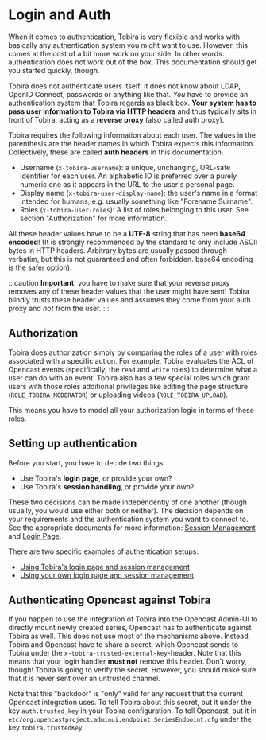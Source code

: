 # Login and Auth

When it comes to authentication, Tobira is very flexible and works with basically any authentication system you might want to use.
However, this comes at the cost of a bit more work on your side.
In other words: authentication does not work out of the box.
This documentation should get you started quickly, though.

Tobira does not authenticate users itself: it does not know about LDAP, OpenID Connect, passwords or anything like that.
*You* have to provide an authentication system that Tobira regards as black box.
**Your system has to pass user information to Tobira via HTTP headers** and thus typically sits in front of Tobira, acting as a **reverse proxy** (also called auth proxy).

Tobira requires the following information about each user.
The values in the parenthesis are the header names in which Tobira expects this information.
Collectively, these are called **auth headers** in this documentation.

- Username (`x-tobira-username`):
  a unique, unchanging, URL-safe identifier for each user.
  An alphabetic ID is preferred over a purely numeric one as it appears in the URL to the user's personal page.
- Display name (`x-tobira-user-display-name`):
  the user's name in a format intended for humans, e.g. usually something like "Forename Surname".
- Roles (`x-tobira-user-roles`):
  A list of roles belonging to this user.
  See section "Authorization" for more information.

All these header values have to be a **UTF-8** string that has been **base64 encoded**! (It is strongly recommended by the standard to only include ASCII bytes in HTTP headers. Arbitrary bytes are usually passed through verbatim, but this is not guaranteed and often forbidden. base64 encoding is the safer option).

:::caution
**Important**: you have to make sure that your reverse proxy removes any of these header values that the user might have sent!
Tobira blindly trusts these header values and assumes they come from your auth proxy and *not* from the user.
:::

## Authorization

Tobira does authorization simply by comparing the roles of a user with roles associated with a specific action.
For example, Tobira evaluates the ACL of Opencast events (specifically, the `read` and `write` roles) to determine what a user can do with an event.
Tobira also has a few special roles which grant users with those roles additional privileges like editing the page structure (`ROLE_TOBIRA_MODERATOR`) or uploading videos (`ROLE_TOBIRA_UPLOAD`).

This means you have to model all your authorization logic in terms of these roles.


## Setting up authentication

Before you start, you have to decide two things:
- Use Tobira's **login page**, or provide your own?
- Use Tobira's **session handling**, or provide your own?

These two decisions can be made independently of one another (though usually, you would use either both or neither).
The decision depends on your requirements and the authentication system you want to connect to.
See the appropriate documents for more information: [Session Management](./session-management) and [Login Page](./login-page).

There are two specific examples of authentication setups:

- [Using Tobira's login page and session management](./example-all-tobira)
- [Using your own login page and session management](./example-all-own)


## Authenticating Opencast against Tobira

If you happen to use the integration of Tobira into the Opencast Admin-UI
to directly mount newly created series, Opencast has to authenticate
against Tobira as well. This does not use most of the mechanisms above.
Instead, Tobira and Opencast have to share a secret, which Opencast
sends to Tobira under the `x-tobira-trusted-external-key`-header.
Note that this means that your login handler **must not** remove this header.
Don't worry, though! Tobira is going to verify the secret.
However, you should make sure that it is never sent over an untrusted channel.

Note that this "backdoor" is "only" valid for any request that the current
Opencast integration uses. To tell Tobira about this secret,
put it under the key `auth.trusted_key` in your Tobira configuration.
To tell Opencast, put it in `etc/org.opencastproject.adminui.endpoint.SeriesEndpoint.cfg`
under the key `tobira.trustedKey`.
